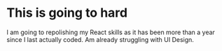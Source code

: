 # This is going to hard

I am going to repolishing my React skills as it has been more than a year since I last actually coded. Am already struggling with UI Design.
